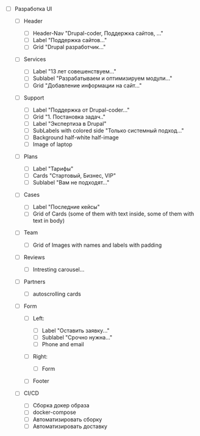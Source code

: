 - [ ] Разработка UI

  - [ ] Header

    - [ ] Header-Nav "Drupal-coder, Поддержка сайтов, ..."
    - [ ] Label "Поддержка сайтов..."
    - [ ] Grid "Drupal разработчик..."

  - [ ] Services

    - [ ] Label "13 лет совешенствуем..."
    - [ ] Sublabel "Разрабатываем и оптимизируем модули..."
    - [ ] Grid "Добавление информации на сайт..."

  - [ ] Support

    - [ ] Label "Поддержка от Drupal-coder..."
    - [ ] Grid "1. Постановка задач.."
    - [ ] Label "Экспертиза в Drupal"
    - [ ] SubLabels with colored side "Только системный подход..."
    - [ ] Background half-white half-image
    - [ ] Image of laptop

  - [ ] Plans

    - [ ] Label "Тарифы"
    - [ ] Cards "Стартовый, Бизнес, VIP"
    - [ ] Sublabel "Вам не подходят..."

  - [ ] Cases

    - [ ] Label "Последние кейсы"
    - [ ] Grid of Cards (some of them with text inside, some of them with text in body)

  - [ ] Team

    - [ ] Grid of Images with names and labels with padding

  - [ ] Reviews

    - [ ] Intresting carousel...

  - [ ] Partners

    - [ ] autoscrolling cards

  - [ ] Form

    - [ ] Left:

      - [ ] Label "Оставить заявку..."
      - [ ] Sublabel "Срочно нужна..."
      - [ ] Phone and email

    - [ ] Right:

      - [ ] Form

    - [ ] Footer

  - [ ] CI/CD
    - [ ] Сборка докер образа
    - [ ] docker-compose
    - [ ] Автоматизировать сборку
    - [ ] Автоматизировать доставку
